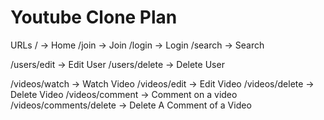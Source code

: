 # Youtube Clone Plan

URLs
/ -> Home
/join -> Join
/login -> Login
/search -> Search

/users/edit -> Edit User
/users/delete -> Delete User

/videos/watch -> Watch Video
/videos/edit -> Edit Video
/videos/delete -> Delete Video
/videos/comment -> Comment on a video
/videos/comments/delete -> Delete A Comment of a Video
